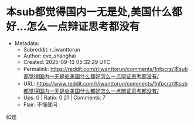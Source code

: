 # 本sub都觉得国内一无是处,美国什么都好...怎么一点辩证思考都没有

- Metadata:
  - Subreddit: r_iwanttorun
  - Author: eve_shanghai
  - Created: 2025-09-13 05:32:29 UTC
  - Permalink: https://reddit.com/r/iwanttorun/comments/1nfpcrz/本sub都觉得国内一无是处美国什么都好怎么一点辩证思考都没有/
  - URL: https://www.reddit.com/r/iwanttorun/comments/1nfpcrz/本sub都觉得国内一无是处美国什么都好怎么一点辩证思考都没有/
  - Ups: 0 | Ratio: 0.21 | Comments: 7
  - Flair: 不懂就问


如题

